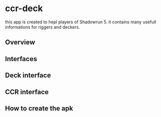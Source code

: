 # ccr-deck

this app is created to hepl players of Shadowrun 5.
it contains many usefull informations for riggers and deckers.

## Overview

## Interfaces

## Deck interface

## CCR interface

## How to create the apk
